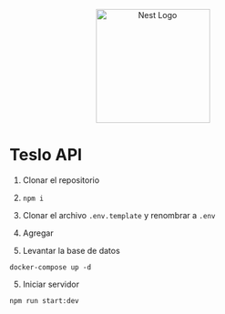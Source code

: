 <p align="center">
  <a href="http://nestjs.com/" target="blank"><img src="https://nestjs.com/img/logo-small.svg" width="200" alt="Nest Logo" /></a>
</p>


# Teslo API

1. Clonar el repositorio
2. ``` npm i ```

3. Clonar el archivo ```.env.template``` y renombrar a ```.env```
4. Agregar 

4. Levantar la base de datos
```
docker-compose up -d
```

5. Iniciar servidor
```
npm run start:dev
```